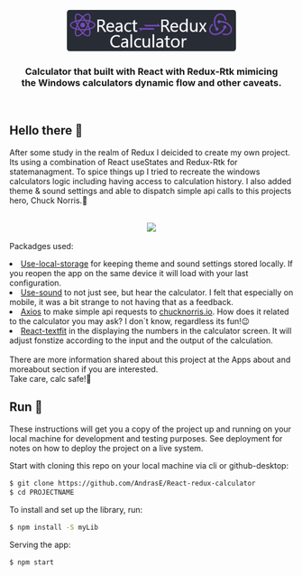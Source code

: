 <p align="center">
  <a href="https://react-rtk-calculator.netlify.app/" target="_blank" rel="noopener noreferrer">
  <img src="https://github.com/AndrasE/raw-readme/blob/main/calculator.png?raw=true" width="300">
  </a>
</p>
<h3 align="center">
  Calculator that built with React with Redux-Rtk mimicing
  <br>
  the Windows calculators dynamic flow and other caveats.
</h3>

<br/>

## Hello there 👋

After some study in the realm of Redux I deicided to create my own project. Its
using a combination of React useStates and Redux-Rtk for statemanagment. To spice things 
up I tried to recreate the windows calculators logic including having access to  calculation history. 
I also added theme & sound settings and able to dispatch simple api calls to this projects hero, Chuck Norris.🤠

<br/>
<div align="center">
    <img src="github.com/AndrasE/raw-readme/blob/main/caclFront.png?raw=true"</img> 
</div> 


Packadges used:
<li><a
href="https://www.npmjs.com/package/use-local-storage"
target="_blank"
rel="noopener noreferrer"
>Use-local-storage</a> for keeping theme and sound settings stored locally. If you reopen the
app on the same device it will load with your last configuration. </li>
<li><a
href="https://www.joshwcomeau.com/react/announcing-use-sound-react-hook/"
target="_blank"
rel="noopener noreferrer"
>
Use-sound</a> to not just see, but hear the calculator. I felt that especially on
mobile, it was a bit strange to not having that as a feedback. </li>
<li><a
 href="https://www.npmjs.com/package/axios"
target="_blank"
rel="noopener noreferrer"
>Axios</a> to make simple api requests to
<a
 href="https://api.chucknorris.io/"
target="_blank"
rel="noopener noreferrer"
>chucknorris.io</a>. How does it related to the calculator you may ask? 
I don`t know, regardless its fun!😉
</li>
<li><a
href="https://www.npmjs.com/package/react-textfit"
target="_blank"
rel="noopener noreferrer"
>React-textfit</a> in the displaying the numbers in the calculator screen. It will adjust fonstize 
according to the input and the output of the calculation. </li>

<br/>
There are more information shared about this project at the Apps about and moreabout section if you are interested. 
<br/>
Take care, calc safe!🧮

<br/>

## Run 🚀

These instructions will get you a copy of the project up and running on your local machine for development and testing purposes. See deployment for notes on how to deploy the project on a live system.

Start with cloning this repo on your local machine via cli or github-desktop:

```sh
$ git clone https://github.com/AndrasE/React-redux-calculator
$ cd PROJECTNAME
```

To install and set up the library, run:
```sh
$ npm install -S myLib
```
Serving the app:
```sh
$ npm start
```


